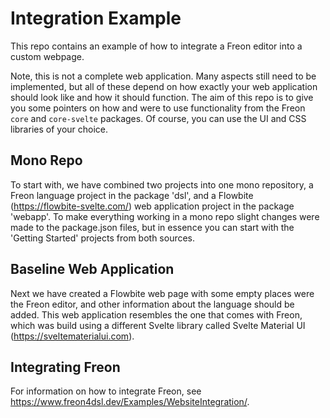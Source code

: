 # Integration Example
This repo contains an example of how to integrate a Freon editor into a custom webpage.

Note, this is not a complete web application. Many aspects still need to be implemented, but all of these depend on 
how exactly your web application should look like and how it should function. The aim of this repo is to 
give you some pointers on how and were to use
functionality from the Freon `core` and `core-svelte` packages. Of course, you can use the UI and CSS libraries 
of your choice.

## Mono Repo

To start with, we have combined two projects into one mono repository, a Freon language project in the package 'dsl', and a 
Flowbite (https://flowbite-svelte.com/) web application project in the package 'webapp'. To make everything working 
in a mono repo slight changes were made to the package.json files, but in essence you can start with the 'Getting Started'
projects from both sources.

## Baseline Web Application

Next we have created a Flowbite web page with some empty places were the Freon editor, and other information about the language
should be added. This web application resembles the one that comes with Freon, which was build 
using a different Svelte library called Svelte Material UI (https://sveltematerialui.com).

## Integrating Freon

For information on how to integrate Freon, see https://www.freon4dsl.dev/Examples/WebsiteIntegration/.

